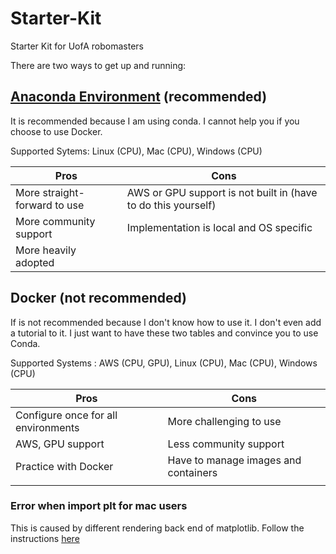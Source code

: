# Starter-Kit
Starter Kit for UofA robomasters

There are two ways to get up and running:

## [Anaconda Environment](doc/configure_via_anaconda.md) (recommended)
It is recommended because I am using conda. I cannot help you if you choose to use Docker.

Supported Sytems: Linux (CPU), Mac (CPU), Windows (CPU)     

| Pros                         | Cons                                               |
|------------------------------|----------------------------------------------------|
| More straight-forward to use | AWS or GPU support is not built in (have to do this yourself)              |
| More community support       | Implementation is local and OS specific            |
| More heavily adopted         |                                                    |

## Docker (not recommended)
If is not recommended because I don't know how to use it. I don't even add a tutorial to it.
I just want to have these two tables and convince you to use Conda.

Supported Systems : AWS (CPU, GPU), Linux (CPU), Mac (CPU), Windows (CPU)     

| Pros                                | Cons                                 |
|-------------------------------------|--------------------------------------|
| Configure once for all environments | More challenging to use              |
| AWS, GPU support                    | Less community support               |
| Practice with Docker              | Have to manage images and containers |
|                                     |                                      |

### Error when import plt for mac users
This is caused by different rendering back end of matplotlib.
Follow the instructions [here](https://stackoverflow.com/questions/21784641/installation-issue-with-matplotlib-python)